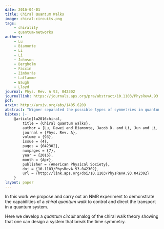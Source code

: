 ```yaml
---
date: 2016-04-01
title: Chiral Quantum Walks
image: chiral-circuits.png
tags:
    - chirality
    - quantum-networks
authors:
    - Lu
    - Biamonte
    - Li
    - Li
    - Johnson
    - Bergholm
    - Faccin
    - Zimborás
    - Laflamme
    - Baugh
    - Lloyd
journal: Phys. Rev. A 93, 042302
journallink: https://journals.aps.org/pra/abstract/10.1103/PhysRevA.93.042302
pdf: 
arxiv: http://arxiv.org/abs/1405.6209
abstract: "Wigner separated the possible types of symmetries in quantum theory into those symmetries that are unitary and those that are antiunitary. Unitary symmetries have been well studied whereas antiunitary symmetries and the physical implications associated with time-reversal symmetry breaking have had little influence on quantum information science. Here we develop a quantum circuits version of time-reversal symmetry theory, classifying time-symmetric and time-asymmetric Hamiltonians and circuits in terms of their underlying network elements and geometric structures. These results reveal that many of the typical quantum circuit networks found across the field of quantum information science exhibit time-asymmetry. We then experimentally implement the most fundamental time-reversal asymmetric process, applying local gates in an otherwise time-symmetric circuit to induce time-reversal asymmetry and thereby achieve (i) directional biasing in the transition probability between basis states, (ii) the enhancement of and (iii) the suppression of these transport probabilities. Our results imply that the physical effect of time-symmetry breaking plays an essential role in coherent transport and its control represents an omnipresent yet essentially untapped resource in quantum transport science."
bibtex: |-
    @article{lu2016chiral,
        title = {Chiral quantum walks},
        author = {Lu, Dawei and Biamonte, Jacob D. and Li, Jun and Li, Hang and Johnson, Tomi H. and Bergholm, Ville and Faccin, Mauro and Zimbor\'as, Zolt\'an and Laflamme, Raymond and Baugh, Jonathan and Lloyd, Seth},
        journal = {Phys. Rev. A},
        volume = {93},
        issue = {4},
        pages = {042302},
        numpages = {7},
        year = {2016},
        month = {Apr},
        publisher = {American Physical Society},
        doi = {10.1103/PhysRevA.93.042302},
        url = {http://link.aps.org/doi/10.1103/PhysRevA.93.042302}
    }
layout: paper
---
```

In this work we propose and carry out an NMR experiment to demonstrate the capabilities of a *chiral quantum walk* to control and direct the transport in a quantum system.

Here we develop a *quantum circuit* analog of the chiral walk theory showing that one can design a system that break the time symmetry.
